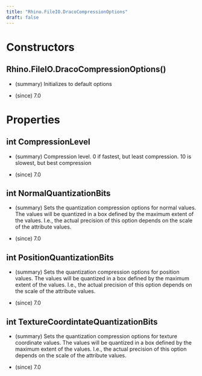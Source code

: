 ```yaml
---
title: "Rhino.FileIO.DracoCompressionOptions"
draft: false
---
```


# Constructors
## Rhino.FileIO.DracoCompressionOptions()
- (summary) 
      Initializes to default options
     
- (since) 7.0
# Properties
## int CompressionLevel
- (summary) 
     Compression level. 0 if fastest, but least compression. 10 is slowest, but best compression
     
- (since) 7.0
## int NormalQuantizationBits
- (summary) 
     Sets the quantization compression options for normal values. The
     values will be quantized in a box defined by the maximum extent
     of the values. I.e., the actual precision of this option depends
     on the scale of the attribute values.
     
- (since) 7.0
## int PositionQuantizationBits
- (summary) 
     Sets the quantization compression options for position values. The
     values will be quantized in a box defined by the maximum extent
     of the values. I.e., the actual precision of this option depends
     on the scale of the attribute values.
     
- (since) 7.0
## int TextureCoordintateQuantizationBits
- (summary) 
     Sets the quantization compression options for texture coordinate
     values. The values will be quantized in a box defined by the maximum
     extent of the values. I.e., the actual precision of this option depends
     on the scale of the attribute values.
     
- (since) 7.0
